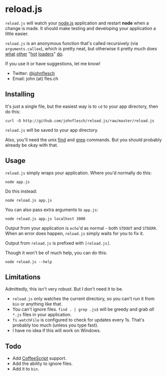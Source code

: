 # reload.js

`reload.js` will watch your [node.js](http://nodejs.org/) application and restart **node** when a change is made. It should make testing and developing your application a little easier.

`reload.js` is an anonymous function that's called recursively (via `arguments.callee`), which is pretty neat, but otherwise it pretty much does [what](http://github.com/ripter/node.runner) [other](http://github.com/remy/nodemon) "[hot](http://gist.github.com/520253) [loaders](http://github.com/weepy/bounce)" [do](http://stackoverflow.com/questions/1972242/auto-reload-of-files-in-node-js).

If you use it or have suggestions, let me know!

  - Twitter: [@johnflesch](http://twitter.com/#!/johnflesch)
  - Email: john (at) fles.ch

## Installing

It's just a single file, but the easiest way is to `cd` to your app directory, then do this:

    curl -O http://github.com/johnflesch/reload.js/raw/master/reload.js

`reload.js` will be saved to your app directory.

Also, you'll need the unix [find](http://unixhelp.ed.ac.uk/CGI/man-cgi?find) and [grep](http://unixhelp.ed.ac.uk/CGI/man-cgi?grep) commands. But you should probably already be okay with that.

## Usage

`reload.js` simply wraps your application. Where you'd normally do this:

    node app.js

Do this instead:

    node reload.js app.js

You can also pass extra arguments to `app.js`:

    node reload.js app.js localhost 3000

Output from your application is `echo`'d as normal - both `STDOUT` and `STDERR`. When an error does happen, `reload.js` simply waits for you to fix it.

Output from `reload.js` is prefixed with `[reload.js]`.

Though it won't be of much help, you can do this:

    node reload.js --help

## Limitations

Admittedly, this isn't very robust. But I don't need it to be.

  - `reload.js` only watches the current directory, so you can't run it from `bin` or anything like that.
  - You can't ignore files. `find . | grep .js$` will be greedy and grab *all* `*.js` files in your application.
  - `fs.watchFile` is configured to check for updates every 1s. That's probably too much (unless you type fast).
  - I have no idea if this will work on Windows.

## Todo

  - Add [CoffeeScript](http://jashkenas.github.com/coffee-script/) support.
  - Add the ability to ignore files.
  - Add it to `bin`.

